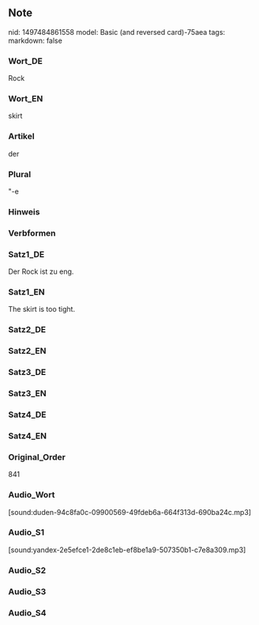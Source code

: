 ## Note
nid: 1497484861558
model: Basic (and reversed card)-75aea
tags: 
markdown: false

### Wort_DE
Rock

### Wort_EN
skirt

### Artikel
der

### Plural
"-e

### Hinweis


### Verbformen


### Satz1_DE
Der Rock ist zu eng.

### Satz1_EN
The skirt is too tight.

### Satz2_DE


### Satz2_EN


### Satz3_DE


### Satz3_EN


### Satz4_DE


### Satz4_EN


### Original_Order
841

### Audio_Wort
[sound:duden-94c8fa0c-09900569-49fdeb6a-664f313d-690ba24c.mp3]

### Audio_S1
[sound:yandex-2e5efce1-2de8c1eb-ef8be1a9-507350b1-c7e8a309.mp3]

### Audio_S2


### Audio_S3


### Audio_S4

